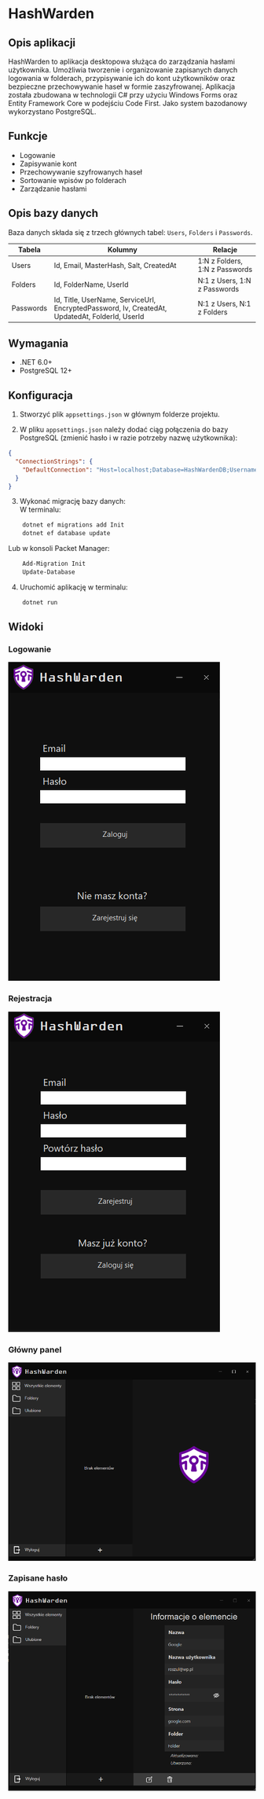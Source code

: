 ﻿# HashWarden

## Opis aplikacji

HashWarden to aplikacja desktopowa służąca do zarządzania hasłami użytkownika. Umożliwia tworzenie i organizowanie zapisanych danych logowania w folderach, przypisywanie ich do kont użytkowników oraz bezpieczne przechowywanie haseł w formie zaszyfrowanej. Aplikacja została zbudowana w technologii C# przy użyciu Windows Forms oraz Entity Framework Core w podejściu Code First. Jako system bazodanowy wykorzystano PostgreSQL.

## Funkcje

- Logowanie
- Zapisywanie kont
- Przechowywanie szyfrowanych haseł
- Sortowanie wpisów po folderach
- Zarządzanie hasłami

## Opis bazy danych

Baza danych składa się z trzech głównych tabel: `Users`, `Folders` i `Passwords`.

| Tabela     | Kolumny                                | Relacje                                      |
|------------|----------------------------------------|----------------------------------------------|
| Users      | Id, Email, MasterHash, Salt, CreatedAt | 1:N z Folders, 1:N z Passwords               |
| Folders    | Id, FolderName, UserId                 | N:1 z Users, 1:N z Passwords                 |
| Passwords  | Id, Title, UserName, ServiceUrl, EncryptedPassword, Iv, CreatedAt, UpdatedAt, FolderId, UserId | N:1 z Users, N:1 z Folders |

## Wymagania

- .NET 6.0+
- PostgreSQL 12+

## Konfiguracja

1. Stworzyć plik `appsettings.json` w głównym folderze projektu.

2. W pliku `appsettings.json` należy dodać ciąg połączenia do bazy PostgreSQL (zmienić hasło i w razie potrzeby nazwę użytkownika):

```json
{
  "ConnectionStrings": {
    "DefaultConnection": "Host=localhost;Database=HashWardenDB;Username=postgres;Password=yourpassword"
  }
}
```

3. Wykonać migrację bazy danych:  
W terminalu:
```bash
    dotnet ef migrations add Init
    dotnet ef database update
```

Lub w konsoli Packet Manager:
```bash
    Add-Migration Init
    Update-Database
```

4. Uruchomić aplikację w terminalu:
```bash
    dotnet run
```

## Widoki

### Logowanie
![Logowanie](ViewImages/LoginView.png)
### Rejestracja
![Rejestracja](ViewImages/RegisterView.png)
### Główny panel
![Główny panel](ViewImages/MainView.png)
### Zapisane hasło
![Zapisane hasło](ViewImages/SavedPasswordView.png)
